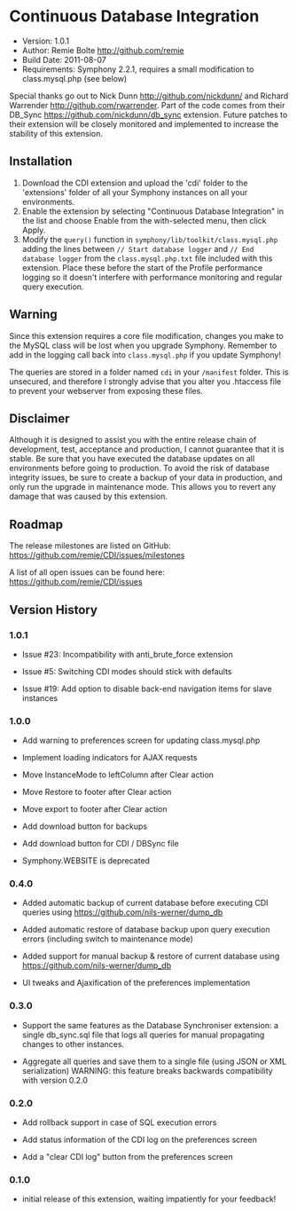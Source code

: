 # Continuous Database Integration

* Version: 1.0.1
* Author: Remie Bolte <http://github.com/remie>
* Build Date: 2011-08-07
* Requirements: Symphony 2.2.1, requires a small modification to class.mysql.php (see below)

Special thanks go out to Nick Dunn <http://github.com/nickdunn/> and Richard Warrender <http://github.com/rwarrender>. 
Part of the code comes from their DB_Sync <https://github.com/nickdunn/db_sync> extension. 
Future patches to their extension will be closely monitored and implemented to increase the stability of this extension.

## Installation

1. Download the CDI extension and upload the 'cdi' folder to the 'extensions' folder of all your Symphony instances on all your environments.
2. Enable the extension by selecting "Continuous Database Integration" in the list and choose Enable from the with-selected menu, then click Apply.
3. Modify the `query()` function in `symphony/lib/toolkit/class.mysql.php` adding the lines between `// Start database logger` and `// End database logger` from the `class.mysql.php.txt` file included with this extension. Place these before the start of the Profile performance logging so it doesn't interfere with performance monitoring and regular query execution.

## Warning

Since this extension requires a core file modification, changes you make to the MySQL class will be lost when you upgrade Symphony. 
Remember to add in the logging call back into `class.mysql.php` if you update Symphony!

The queries are stored in a folder named `cdi` in your `/manifest` folder. This is unsecured, and therefore I strongly advise that you 
alter you .htaccess file to prevent your webserver from exposing these files.

## Disclaimer

Although it is designed to assist you with the entire release chain of development, test, acceptance and production, I cannot guarantee that it is stable. 
Be sure that you have executed the database updates on all environments before going to production. To avoid the risk of database integrity issues, be sure
to create a backup of your data in production, and only run the upgrade in maintenance mode. This allows you to revert any damage that was caused by this extension.

## Roadmap

The release milestones are listed on GitHub: <https://github.com/remie/CDI/issues/milestones>

A list of all open issues can be found here: <https://github.com/remie/CDI/issues>

## Version History

### 1.0.1

* Issue #23: Incompatibility with anti_brute_force extension

* Issue #5: Switching CDI modes should stick with defaults

* Issue #19: Add option to disable back-end navigation items for slave instances

### 1.0.0
* Add warning to preferences screen for updating class.mysql.php

* Implement loading indicators for AJAX requests

* Move InstanceMode to leftColumn after Clear action

* Move Restore to footer after Clear action

* Move export to footer after Clear action

* Add download button for backups

* Add download button for CDI / DBSync file

* Symphony.WEBSITE is deprecated

### 0.4.0
* Added automatic backup of current database before executing CDI queries using https://github.com/nils-werner/dump_db

* Added automatic restore of database backup upon query execution errors (including switch to maintenance mode) 

* Added support for manual backup & restore of current database using https://github.com/nils-werner/dump_db

* UI tweaks and Ajaxification of the preferences implementation

### 0.3.0
* Support the same features as the Database Synchroniser extension: a single db_sync.sql file that logs all queries for manual propagating changes to other instances.

* Aggregate all queries and save them to a single file (using JSON or XML serialization)
  WARNING: this feature breaks backwards compatibility with version 0.2.0

### 0.2.0
* Add rollback support in case of SQL execution errors

* Add status information of the CDI log on the preferences screen

* Add a "clear CDI log" button from the preferences screen

### 0.1.0
* initial release of this extension, waiting impatiently for your feedback!
